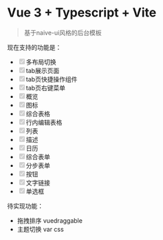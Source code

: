 # Vue 3 + Typescript + Vite

> 基于naive-ui风格的后台模板

现在支持的功能是：  
*  <input type='checkbox' disabled checked>多布局切换</input>
*  <input type='checkbox' disabled checked>tab展示页面</input>
*  <input type='checkbox' disabled checked>tab页快捷操作组件</input>
*  <input type='checkbox' disabled checked>tab页右键菜单</input>
*  <input type='checkbox' disabled checked>概览</input>
*  <input type='checkbox' disabled checked>图标</input>
*  <input type='checkbox' disabled checked>综合表格</input>
*  <input type='checkbox' disabled checked>行内编辑表格</input>
*  <input type='checkbox' disabled checked>列表</input>
*  <input type='checkbox' disabled checked>描述</input>
*  <input type='checkbox' disabled checked>日历</input>
*  <input type='checkbox' disabled checked>综合表单</input>
*  <input type='checkbox' disabled checked>分步表单</input>
*  <input type='checkbox' disabled checked>按钮</input>
*  <input type='checkbox' disabled checked>文字链接</input>
*  <input type='checkbox' disabled checked>单选框</input>

待实现功能：  
* 拖拽排序  vuedraggable   
* 主题切换  var css

